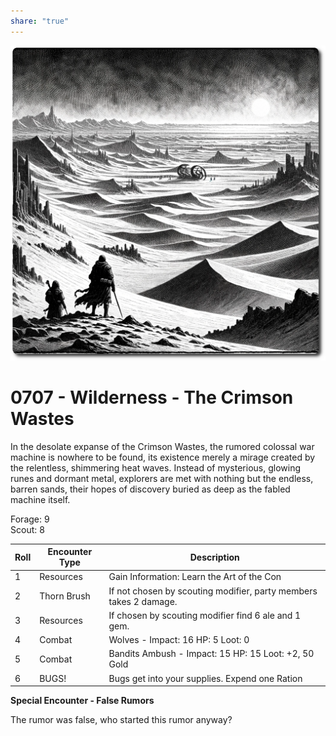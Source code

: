 ```yaml
---
share: "true"
---
```


![crimson-wastes](../crimson-wastes.png)  
  
# 0707 - Wilderness - The Crimson Wastes  
  
In the desolate expanse of the Crimson Wastes, the rumored colossal war machine is nowhere to be found, its existence merely a mirage created by the relentless, shimmering heat waves. Instead of mysterious, glowing runes and dormant metal, explorers are met with nothing but the endless, barren sands, their hopes of discovery buried as deep as the fabled machine itself.  
  
Forage: 9  
Scout: 8  
  
| Roll | Encounter Type | Description |  
| ---- | ---- | ---- |  
| 1 | Resources | Gain Information: Learn the Art of the Con |  
| 2 | Thorn Brush | If not chosen by scouting modifier, party members takes 2 damage. |  
| 3 | Resources | If chosen by scouting modifier find 6 ale and 1 gem. |  
| 4 | Combat | Wolves - Impact: 16 HP: 5 Loot: 0 |  
| 5 | Combat | Bandits Ambush - Impact: 15 HP: 15 Loot: +2, 50 Gold |  
| 6 | BUGS! | Bugs get into your supplies. Expend one Ration |  
  
**Special Encounter - False Rumors**  
  
The rumor was false, who started this rumor anyway?  
